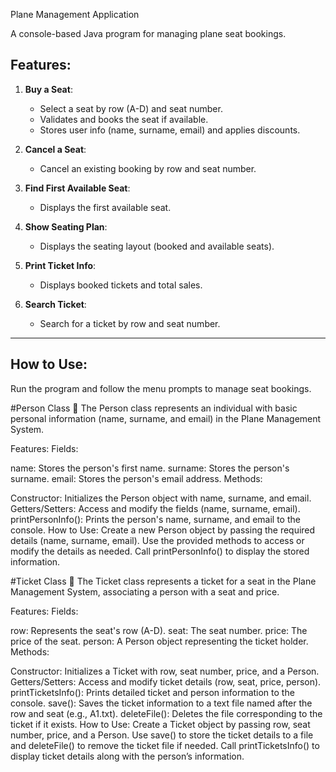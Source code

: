 Plane Management Application

A console-based Java program for managing plane seat bookings.

## Features:

1. **Buy a Seat**: 
   - Select a seat by row (A-D) and seat number.
   - Validates and books the seat if available.
   - Stores user info (name, surname, email) and applies discounts.

2. **Cancel a Seat**: 
   - Cancel an existing booking by row and seat number.

3. **Find First Available Seat**: 
   - Displays the first available seat.

4. **Show Seating Plan**: 
   - Displays the seating layout (booked and available seats).

5. **Print Ticket Info**: 
   - Displays booked tickets and total sales.

6. **Search Ticket**: 
   - Search for a ticket by row and seat number.

---

## How to Use:

Run the program and follow the menu prompts to manage seat bookings.



#Person Class  🧑
The Person class represents an individual with basic personal information (name, surname, and email) in the Plane Management System.

Features:
Fields:

name: Stores the person's first name.
surname: Stores the person's surname.
email: Stores the person's email address.
Methods:

Constructor: Initializes the Person object with name, surname, and email.
Getters/Setters: Access and modify the fields (name, surname, email).
printPersonInfo(): Prints the person's name, surname, and email to the console.
How to Use:
Create a new Person object by passing the required details (name, surname, email).
Use the provided methods to access or modify the details as needed.
Call printPersonInfo() to display the stored information.



#Ticket Class 🎫
The Ticket class represents a ticket for a seat in the Plane Management System, associating a person with a seat and price.

Features:
Fields:

row: Represents the seat's row (A-D).
seat: The seat number.
price: The price of the seat.
person: A Person object representing the ticket holder.
Methods:

Constructor: Initializes a Ticket with row, seat number, price, and a Person.
Getters/Setters: Access and modify ticket details (row, seat, price, person).
printTicketsInfo(): Prints detailed ticket and person information to the console.
save(): Saves the ticket information to a text file named after the row and seat (e.g., A1.txt).
deleteFile(): Deletes the file corresponding to the ticket if it exists.
How to Use:
Create a Ticket object by passing row, seat number, price, and a Person.
Use save() to store the ticket details to a file and deleteFile() to remove the ticket file if needed.
Call printTicketsInfo() to display ticket details along with the person’s information.
